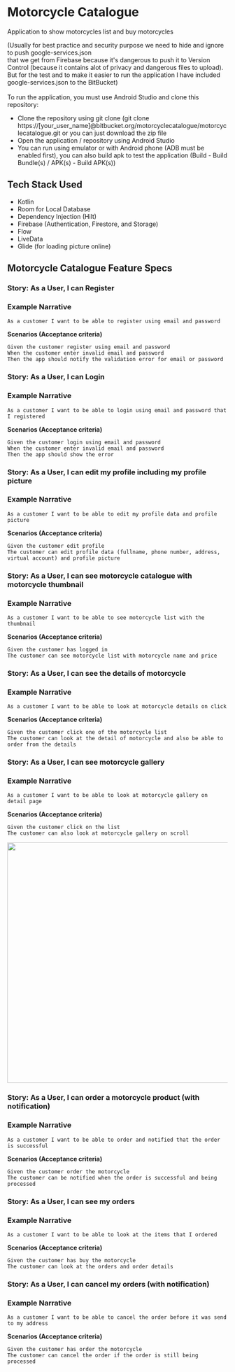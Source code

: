# Motorcycle Catalogue
Application to show motorcycles list and buy motorcycles

(Usually for best practice and security purpose we need to hide and ignore to push google-services.json <br />
that we get from Firebase because it's dangerous to push it to Version Control (because it contains alot of privacy and dangerous files to upload).<br />
But for the test and to make it easier to run the application I have included google-services.json to the BitBucket)<br />
<br />
To run the application, you must use Android Studio and clone this repository:<br />
- Clone the repository using git clone (git clone https://[your_user_name]@bitbucket.org/motorcyclecatalogue/motorcyclecatalogue.git or you can just download the zip file<br />
- Open the application / repository using Android Studio<br />
- You can run using emulator or with Android phone (ADB must be enabled first), you can also build apk to test the application (Build - Build Bundle(s) / APK(s) - Build APK(s))<br />

## **Tech Stack Used**
- Kotlin<br />
- Room for Local Database<br />
- Dependency Injection (Hilt)<br />
- Firebase (Authentication, Firestore, and Storage)<br />
- Flow<br />
- LiveData<br />
- Glide (for loading picture online)<br />

## **Motorcycle Catalogue Feature Specs**
### **Story: As a User, I can Register**

### **Example Narrative**
```
As a customer I want to be able to register using email and password
```
**Scenarios (Acceptance criteria)**<br />
```
Given the customer register using email and password
When the customer enter invalid email and password
Then the app should notify the validation error for email or password
```

### **Story: As a User, I can Login**

### **Example Narrative**
```
As a customer I want to be able to login using email and password that I registered
```
**Scenarios (Acceptance criteria)**<br />
```
Given the customer login using email and password
When the customer enter invalid email and password
Then the app should show the error
```

### **Story: As a User, I can edit my profile including my profile picture**
### **Example Narrative**
```
As a customer I want to be able to edit my profile data and profile picture
```
**Scenarios (Acceptance criteria)**<br />
```
Given the customer edit profile
The customer can edit profile data (fullname, phone number, address, virtual account) and profile picture
```

### **Story: As a User, I can see motorcycle catalogue with motorcycle thumbnail**
### **Example Narrative**
```
As a customer I want to be able to see motorcycle list with the thumbnail
```
**Scenarios (Acceptance criteria)**<br />
```
Given the customer has logged in
The customer can see motorcycle list with motorcycle name and price
```

### **Story: As a User, I can see the details of motorcycle**
### **Example Narrative**
```
As a customer I want to be able to look at motorcycle details on click
```
**Scenarios (Acceptance criteria)**<br />
```
Given the customer click one of the motorcycle list
The customer can look at the detail of motorcycle and also be able to order from the details
```
### **Story: As a User, I can see motorcycle gallery**
### **Example Narrative**
```
As a customer I want to be able to look at motorcycle gallery on detail page
```
**Scenarios (Acceptance criteria)**<br />
```
Given the customer click on the list
The customer can also look at motorcycle gallery on scroll
```

<img src="https://drive.google.com/file/d/1VsQrsACxBwLcJBn3U_CZ0YI1sa4jHOC4/view?usp=share_link" width="550" height="550">

### **Story: As a User, I can order a motorcycle product (with notification)**
### **Example Narrative**
```
As a customer I want to be able to order and notified that the order is successful
```
**Scenarios (Acceptance criteria)**<br />
```
Given the customer order the motorcycle
The customer can be notified when the order is successful and being processed
```

### **Story: As a User, I can see my orders**
### **Example Narrative**
```
As a customer I want to be able to look at the items that I ordered
```
**Scenarios (Acceptance criteria)**<br />
```
Given the customer has buy the motorcycle
The customer can look at the orders and order details
```

### **Story: As a User, I can cancel my orders (with notification)**
### **Example Narrative**
```
As a customer I want to be able to cancel the order before it was send to my address
```
**Scenarios (Acceptance criteria)**<br />
```
Given the customer has order the motorcycle
The customer can cancel the order if the order is still being processed
```
